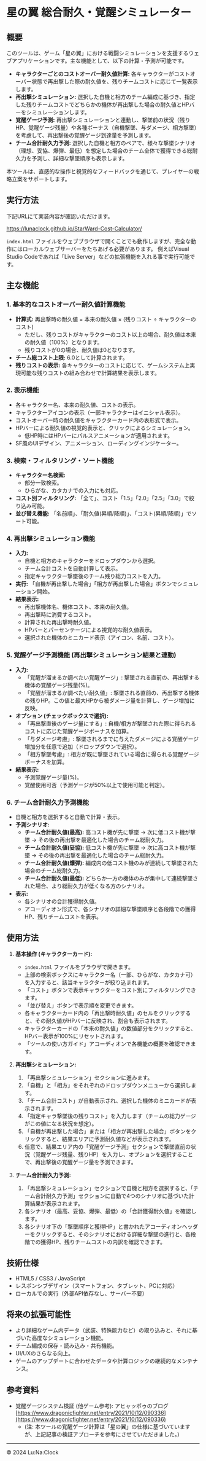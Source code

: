 # 星の翼 総合耐久・覚醒シミュレーター

## 概要

このツールは、ゲーム「星の翼」における戦闘シミュレーションを支援するウェブアプリケーションです。主な機能として、以下の計算・予測が可能です。

*   **キャラクターごとのコストオーバー耐久値計算:** 各キャラクターがコストオーバー状態で再出撃した際の耐久値を、残りチームコストに応じて一覧表示します。
*   **再出撃シミュレーション:** 選択した自機と相方のチーム編成に基づき、指定した残りチームコストでどちらかの機体が再出撃した場合の耐久値とHPバーをシミュレーションします。
*   **覚醒ゲージ予測:** 再出撃シミュレーションと連動し、撃墜前の状況（残りHP、覚醒ゲージ残量）や各種ボーナス（自機撃墜、与ダメージ、相方撃墜）を考慮して、再出撃後の覚醒ゲージ到達量を予測します。
*   **チーム合計耐久力予測:** 選択した自機と相方のペアで、様々な撃墜シナリオ（理想、妥協、爆弾、最低）を想定した場合のチーム全体で獲得できる総耐久力を予測し、詳細な撃墜順序も表示します。

本ツールは、直感的な操作と視覚的なフィードバックを通じて、プレイヤーの戦略立案をサポートします。

## 実行方法

下記URLにて実装内容が確認いただけます。

https://lunaclock.github.io/StarWard-Cost-Calculator/

`index.html` ファイルをウェブブラウザで開くことでも動作しますが、完全な動作にはローカルウェブサーバーをたちあげる必要があります。
例えばVisual Studio Codeであれば「Live Server」などの拡張機能を入れる事で実行可能です。

## 主な機能

### 1. 基本的なコストオーバー耐久値計算機能

*   **計算式:** 再出撃時の耐久値 = 本来の耐久値 × (残りコスト ÷ キャラクターのコスト)
    *   ただし、残りコストがキャラクターのコスト以上の場合、耐久値は本来の耐久値（100%）となります。
    *   残りコストが0の場合、耐久値は0となります。
*   **チーム総コスト上限:** 6.0として計算されます。
*   **残りコストの表示:** 各キャラクターのコストに応じて、ゲームシステム上実現可能な残りコストの組み合わせで計算結果を表示します。

### 2. 表示機能

*   各キャラクター名、本来の耐久値、コストの表示。
*   キャラクターアイコンの表示（一部キャラクターはイニシャル表示）。
*   コストオーバー時の耐久値をキャラクターカード内の表形式で表示。
*   HPバーによる耐久値の視覚的表示と、クリックによるシミュレーション。
    *   低HP時にはHPバーにパルスアニメーションが適用されます。
*   SF風のUIデザイン、アニメーション、ローディングインジケーター。

### 3. 検索・フィルタリング・ソート機能

*   **キャラクター名検索:**
    *   部分一致検索。
    *   ひらがな、カタカナでの入力にも対応。
*   **コスト別フィルタリング:** 「全て」、コスト「1.5」「2.0」「2.5」「3.0」で絞り込み可能。
*   **並び替え機能:** 「名前順」、「耐久値(昇順/降順)」、「コスト(昇順/降順)」でソート可能。

### 4. 再出撃シミュレーション機能

*   **入力:**
    *   自機と相方のキャラクターをドロップダウンから選択。
    *   チーム合計コストを自動計算して表示。
    *   指定キャラクター撃墜後のチーム残り総力コストを入力。
*   **実行:** 「自機が再出撃した場合」「相方が再出撃した場合」ボタンでシミュレーション開始。
*   **結果表示:**
    *   再出撃機体名、機体コスト、本来の耐久値。
    *   再出撃時に消費するコスト。
    *   計算された再出撃時耐久値。
    *   HPバーとパーセンテージによる視覚的な耐久値表示。
    *   選択された機体のミニカード表示（アイコン、名前、コスト）。

### 5. 覚醒ゲージ予測機能 (再出撃シミュレーション結果と連動)

*   **入力:**
    *   「覚醒が溜まるか調べたい覚醒ゲージ」: 撃墜される直前の、再出撃する機体の覚醒ゲージ残量(%)。
    *   「覚醒が溜まるか調べたい耐久値」: 撃墜される直前の、再出撃する機体の残りHP。この値と最大HPから被ダメージ量を計算し、ゲージ増加に反映。
*   **オプション (チェックボックスで選択):**
    *   「再出撃直後のゲージ量にする」: 自機/相方が撃墜された際に得られるコストに応じた覚醒ゲージボーナスを加算。
    *   「与ダメージ考慮」: 撃墜されるまでに与えたダメージによる覚醒ゲージ増加分を任意で追加（ドロップダウンで選択）。
    *   「相方撃墜考慮」: 相方が既に撃墜されている場合に得られる覚醒ゲージボーナスを加算。
*   **結果表示:**
    *   予測覚醒ゲージ量(%)。
    *   覚醒使用可否（予測ゲージが50%以上で使用可能と判定）。

### 6. チーム合計耐久力予測機能

*   自機と相方を選択すると自動で計算・表示。
*   **予測シナリオ:**
    *   **チーム合計耐久値(最高):** 高コスト機が先に撃墜 → 次に低コスト機が撃墜 → その後の再出撃を最適化した場合のチーム総耐久力。
    *   **チーム合計耐久値(妥協):** 低コスト機が先に撃墜 → 次に高コスト機が撃墜 → その後の再出撃を最適化した場合のチーム総耐久力。
    *   **チーム合計耐久値(爆弾):** 編成内の低コスト機のみが連続して撃墜された場合のチーム総耐久力。
    *   **チーム合計耐久値(最低):** どちらか一方の機体のみが集中して連続撃墜された場合、より総耐久力が低くなる方のシナリオ。
*   **表示:**
    *   各シナリオの合計獲得耐久値。
    *   アコーディオン形式で、各シナリオの詳細な撃墜順序と各段階での獲得HP、残りチームコストを表示。

## 使用方法

1.  **基本操作 (キャラクターカード):**
    *   `index.html` ファイルをブラウザで開きます。
    *   上部の検索ボックスにキャラクター名（一部、ひらがな、カタカナ可）を入力すると、該当キャラクターが絞り込まれます。
    *   「コスト」ボタンで表示キャラクターをコスト別にフィルタリングできます。
    *   「並び替え」ボタンで表示順を変更できます。
    *   各キャラクターカード内の「再出撃時耐久値」のセルをクリックすると、その耐久値がHPバーに反映され、割合も表示されます。
    *   キャラクターカードの「本来の耐久値」の数値部分をクリックすると、HPバー表示が100%にリセットされます。
    *   「ツールの使い方ガイド」アコーディオンで各機能の概要を確認できます。

2.  **再出撃シミュレーション:**
    1.  「再出撃シミュレーション」セクションに進みます。
    2.  「自機」と「相方」をそれぞれのドロップダウンメニューから選択します。
    3.  「チーム合計コスト」が自動表示され、選択した機体のミニカードが表示されます。
    4.  「指定キャラ撃墜後の残りコスト」を入力します（チームの総力ゲージがこの値になる状況を想定）。
    5.  「自機が再出撃した場合」または「相方が再出撃した場合」ボタンをクリックすると、結果エリアに予測耐久値などが表示されます。
    6.  任意で、結果エリア内の「覚醒ゲージ予測」セクションで撃墜直前の状況（覚醒ゲージ残量、残りHP）を入力し、オプションを選択することで、再出撃後の覚醒ゲージ量を予測できます。

3.  **チーム合計耐久力予測:**
    1.  「再出撃シミュレーション」セクションで自機と相方を選択すると、「チーム合計耐久力予測」セクションに自動で4つのシナリオに基づいた計算結果が表示されます。
    2.  各シナリオ（最高、妥協、爆弾、最低）の「合計獲得耐久値」を確認します。
    3.  各シナリオ下の「撃墜順序と獲得HP」と書かれたアコーディオンヘッダーをクリックすると、そのシナリオにおける詳細な撃墜の進行と、各段階での獲得HP、残りチームコストの内訳を確認できます。

## 技術仕様

*   HTML5 / CSS3 / JavaScript
*   レスポンシブデザイン（スマートフォン、タブレット、PCに対応）
*   ローカルでの実行（外部API依存なし、サーバー不要）

## 将来の拡張可能性

*   より詳細なゲーム内データ（武装、特殊能力など）の取り込みと、それに基づいた高度なシミュレーション機能。
*   チーム編成の保存・読み込み・共有機能。
*   UI/UXのさらなる向上。
*   ゲームのアップデートに合わせたデータや計算ロジックの継続的なメンテナンス。

## 参考資料

*   覚醒ゲージシステム検証 (他ゲーム参考): アヒャッポゥのブログ [https://www.dragonicfighter.net/entry/2021/10/12/090336](https://www.dragonicfighter.net/entry/2021/10/12/090336)
    *   (注: 本ツールの覚醒ゲージ計算は「星の翼」の仕様に基づいていますが、上記記事の検証アプローチを参考にさせていただきました。)

---
© 2024 Lu:Na:Clock
